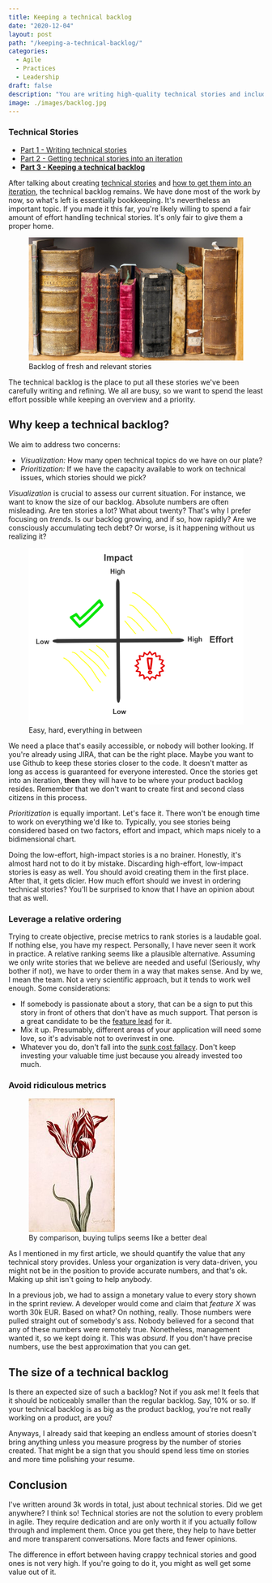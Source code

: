 ```yaml
---
title: Keeping a technical backlog
date: "2020-12-04"
layout: post
path: "/keeping-a-technical-backlog/"
categories:
  - Agile
  - Practices
  - Leadership
draft: false
description: "You are writing high-quality technical stories and including them in every iteration. Find a home for them in your technical backlog"
image: ./images/backlog.jpg
---
```


<div class="guide">

### Technical Stories

- [Part 1 - Writing technical stories](../technical-stories-a-miscast-artifact-of-agile-development/)
- [Part 2 - Getting technical stories into an iteration](../getting-technical-stories-into-an-iteration/)
- [**Part 3 - Keeping a technical backlog**](../keeping-a-technical-backlog/)

</div>

After talking about creating [technical stories](../technical-stories-a-miscast-artifact-of-agile-development/) and [how to get them into an iteration](../keeping-a-technical-backlog/), the technical backlog remains. We have done most of the work by now, so what's left is essentially bookkeeping. It's nevertheless an important topic. If you made it this far, you're likely willing to spend a fair amount of effort handling technical stories. It's only fair to give them a proper home.

<figure class="figure">
  <img src="./images/backlog.jpg" alt="backlog" />
  <figcaption class="figure__caption">
  Backlog of fresh and relevant stories
  </figcaption>
</figure>

The technical backlog is the place to put all these stories we've been carefully writing and refining. We all are busy, so we want to spend the least effort possible while keeping an overview and a priority.

## Why keep a technical backlog?

We aim to address two concerns:

- _Visualization:_ How many open technical topics do we have on our plate?
- _Prioritization:_ If we have the capacity available to work on technical issues, which stories should we pick?

_Visualization_ is crucial to assess our current situation. For instance, we want to know the size of our backlog. Absolute numbers are often misleading. Are ten stories a lot? What about twenty? That's why I prefer focusing on _trends_. Is our backlog growing, and if so, how rapidly? Are we consciously accumulating tech debt? Or worse, is it happening without us realizing it?


<figure class="figure figure--left">
  <img src="./images/tech-backlog-quadrants.png" alt="tech-backlog-quadrants" />
  <figcaption class="figure__caption">
  Easy, hard, everything in between
  </figcaption>
</figure>

We need a place that's easily accessible, or nobody will bother looking. If you're already using JIRA, that can be the right place. Maybe you want to use Github to keep these stories closer to the code. It doesn't matter as long as access is guaranteed for everyone interested. Once the stories get into an iteration, **then** they will have to be where your product backlog resides. Remember that we don't want to create first and second class citizens in this process.

_Prioritization_ is equally important. Let's face it. There won't be enough time to work on everything we'd like to. Typically, you see stories being considered based on two factors, effort and impact, which maps nicely to a bidimensional chart.

Doing the low-effort, high-impact stories is a no brainer. Honestly, it's almost hard not to do it by mistake. Discarding high-effort, low-impact stories is easy as well. You should avoid creating them in the first place. After that, it gets dicier. How much effort should we invest in ordering technical stories? You'll be surprised to know that I have an opinion about that as well.

### Leverage a relative ordering

Trying to create objective, precise metrics to rank stories is a laudable goal. If nothing else, you have my respect. Personally, I have never seen it work in practice. A relative ranking seems like a plausible alternative. Assuming we only write stories that we believe are needed and useful (Seriously, why bother if not), we have to order them in a way that makes sense. And by we, I mean the team. Not a very scientific approach, but it tends to work well enough. Some considerations:

- If somebody is passionate about a story, that can be a sign to put this story in front of others that don't have as much support. That person is a great candidate to be the [feature lead](https://www.thoughtworks.com/de/insights/blog/feature-leading-agile-team) for it.
- Mix it up. Presumably, different areas of your application will need some love, so it's advisable not to overinvest in one.
- Whatever you do, don't fall into the [sunk cost fallacy](https://en.wikipedia.org/wiki/Sunk_cost#Fallacy_effect). Don't keep investing your valuable time just because you already invested too much.

### Avoid ridiculous metrics

<figure class="figure figure--right">
  <img src="./images/tulip.jpg" alt="tulip" />
  <figcaption class="figure__caption">
  By comparison, buying tulips seems like a better deal
  </figcaption>
</figure>

As I mentioned in my first article, we should quantify the value that any technical story provides. Unless your organization is very data-driven, you might not be in the position to provide accurate numbers, and that's ok. Making up shit isn't going to help anybody.

In a previous job, we had to assign a monetary value to every story shown in the sprint review. A developer would come and claim that _feature X_ was worth 30k EUR. Based on what? On nothing, really. Those numbers were pulled straight out of somebody's ass. Nobody believed for a second that any of these numbers were remotely true. Nonetheless, management wanted it, so we kept doing it. This was _absurd_. If you don't have precise numbers, use the best approximation that you can get.

## The size of a technical backlog

Is there an expected size of such a backlog? Not if you ask me! It feels that it should be noticeably smaller than the regular backlog. Say, 10% or so. If your technical backlog is as big as the product backlog, you're not really working on a product, are you? 

Anyways, I already said that keeping an endless amount of stories doesn't bring anything unless you measure progress by the number of stories created. That might be a sign that you should spend less time on stories and more time polishing your resume.

## Conclusion

I've written around 3k words in total, just about technical stories. Did we get anywhere? I think so! Technical stories are not the solution to every problem in agile. They require dedication and are only worth it if you actually follow through and implement them. Once you get there, they help to have better and more transparent conversations. More facts and fewer opinions. 

The difference in effort between having crappy technical stories and good ones is not very high. If you're going to do it, you might as well get some value out of it.
    
